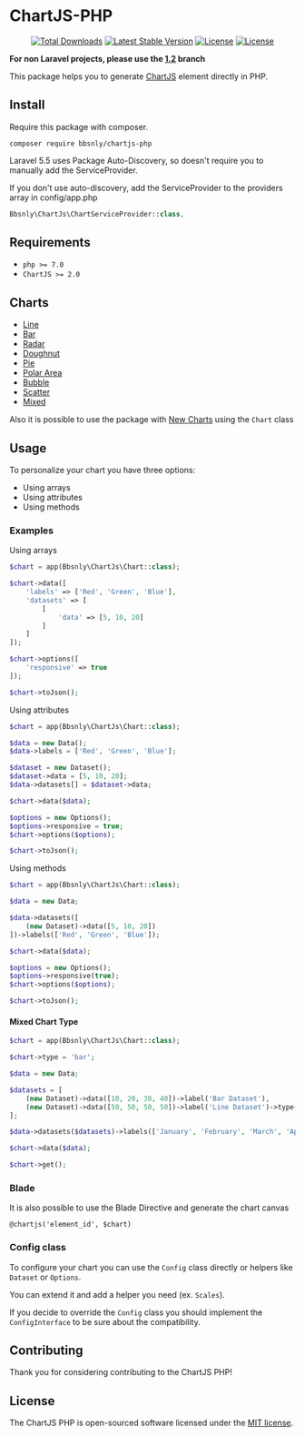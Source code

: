 # ChartJS-PHP

<p align="center">
<a href="https://packagist.org/packages/bbsnly/chartjs-php"><img src="https://poser.pugx.org/bbsnly/chartjs-php/d/total.svg" alt="Total Downloads"></a>
<a href="https://packagist.org/packages/bbsnly/chartjs-php"><img src="https://poser.pugx.org/bbsnly/chartjs-php/v/stable.svg" alt="Latest Stable Version"></a>
<a href="https://travis-ci.org/bbsnly/chartjs-php"><img src="https://travis-ci.org/bbsnly/chartjs-php.svg?branch=master" alt="License"></a>
<a href="https://packagist.org/packages/bbsnly/chartjs-php"><img src="https://poser.pugx.org/bbsnly/chartjs-php/license.svg" alt="License"></a>
</p>


**For non Laravel projects, please use the [1.2](https://github.com/bbsnly/chartjs-php/tree/1.2) branch**

This package helps you to generate [ChartJS](http://www.chartjs.org/ "ChartJS") element directly in PHP.

## Install
Require this package with composer.
```shell
composer require bbsnly/chartjs-php
```

Laravel 5.5 uses Package Auto-Discovery, so doesn't require you to manually add the ServiceProvider.

If you don't use auto-discovery, add the ServiceProvider to the providers array in config/app.php
```php
Bbsnly\ChartJs\ChartServiceProvider::class,
```

## Requirements
* `php >= 7.0`
* `ChartJS >= 2.0`

## Charts
* [Line](http://www.chartjs.org/docs/latest/charts/line.html)
* [Bar](http://www.chartjs.org/docs/latest/charts/bar.html)
* [Radar](http://www.chartjs.org/docs/latest/charts/radar.html)
* [Doughnut](http://www.chartjs.org/docs/latest/charts/doughnut.html)
* [Pie](http://www.chartjs.org/docs/latest/charts/doughnut.html)
* [Polar Area](http://www.chartjs.org/docs/latest/charts/polar.html)
* [Bubble](http://www.chartjs.org/docs/latest/charts/bubble.html)
* [Scatter](http://www.chartjs.org/docs/latest/charts/scatter.html)
* [Mixed](http://www.chartjs.org/docs/latest/charts/mixed.html)

Also it is possible to use the package with [New Charts](http://www.chartjs.org/docs/latest/developers/charts.html)
using the `Chart` class

## Usage
To personalize your chart you have three options:
* Using arrays
* Using attributes
* Using methods

### Examples
Using arrays
```php
$chart = app(Bbsnly\ChartJs\Chart::class);

$chart->data([
    'labels' => ['Red', 'Green', 'Blue'],
    'datasets' => [
        [
            'data' => [5, 10, 20]
        ]
    ]
]);

$chart->options([
    'responsive' => true
]);

$chart->toJson();
```
Using attributes
```php
$chart = app(Bbsnly\ChartJs\Chart::class);

$data = new Data();
$data->labels = ['Red', 'Green', 'Blue'];

$dataset = new Dataset();
$dataset->data = [5, 10, 20];
$data->datasets[] = $dataset->data;

$chart->data($data);

$options = new Options();
$options->responsive = true;
$chart->options($options);

$chart->toJson();
```
Using methods
```php
$chart = app(Bbsnly\ChartJs\Chart::class);

$data = new Data;

$data->datasets([
    (new Dataset)->data([5, 10, 20])
])->labels(['Red', 'Green', 'Blue']);

$chart->data($data);

$options = new Options();
$options->responsive(true);
$chart->options($options);

$chart->toJson();
```

#### Mixed Chart Type
```php
$chart = app(Bbsnly\ChartJs\Chart::class);

$chart->type = 'bar';

$data = new Data;

$datasets = [
    (new Dataset)->data([10, 20, 30, 40])->label('Bar Dataset'),
    (new Dataset)->data([50, 50, 50, 50])->label('Line Dataset')->type('line'),
];

$data->datasets($datasets)->labels(['January', 'February', 'March', 'April']);

$chart->data($data);

$chart->get();
```

### Blade
It is also possible to use the Blade Directive and generate the chart canvas
```blade
@chartjs('element_id', $chart)
```


### Config class
To configure your chart you can use the `Config` class directly or helpers
like `Dataset` or `Options`.

You can extend it and add a helper you need (ex. `Scales`).

If you decide to override the `Config` class you should implement
the `ConfigInterface` to be sure about the compatibility.


## Contributing
Thank you for considering contributing to the ChartJS PHP!

## License
The ChartJS PHP is open-sourced software licensed under the
[MIT license](http://opensource.org/licenses/MIT).
